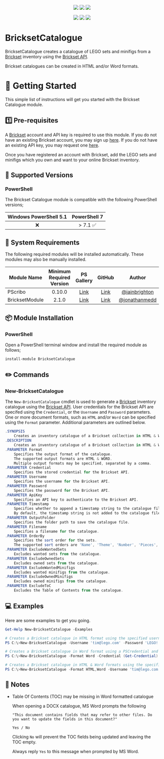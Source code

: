 <p align="center">
    <a href="https://www.powershellgallery.com/packages/BricksetCatalogue/" alt="PowerShell Gallery Version">
        <img src="https://img.shields.io/powershellgallery/v/BricksetCatalogue.svg" /></a>
    <a href="https://www.powershellgallery.com/packages/BricksetCatalogue/" alt="PS Gallery Downloads">
        <img src="https://img.shields.io/powershellgallery/dt/BricksetCatalogue.svg" /></a>
    <a href="https://www.powershellgallery.com/packages/BricksetCatalogue/" alt="PS Platform">
        <img src="https://img.shields.io/powershellgallery/p/BricksetCatalogue.svg" /></a>
</p>
<p align="center">
    <a href="https://github.com/tpcarman/BricksetCatalogue/graphs/commit-activity" alt="GitHub Last Commit">
        <img src="https://img.shields.io/github/last-commit/tpcarman/BricksetCatalogue/main.svg" /></a>
    <a href="https://raw.githubusercontent.com/tpcarman/BricksetCatalogue/master/LICENSE" alt="GitHub License">
        <img src="https://img.shields.io/github/license/tpcarman/BricksetCatalogue.svg" /></a>
    <a href="https://github.com/tpcarman/BricksetCatalogue/graphs/contributors" alt="GitHub Contributors">
        <img src="https://img.shields.io/github/contributors/tpcarman/BricksetCatalogue.svg"/></a>
</p>

# BricksetCatalogue
BricksetCatalogue creates a catalogue of LEGO sets and minifigs from a [Brickset](https://brickset.com/) inventory using the [Brickset API](https://brickset.com/article/52664/api-version-3-documentation).

Brickset catalogues can be created in HTML and/or Word formats.

# :beginner: Getting Started

This simple list of instructions will get you started with the Brickset Catalogue module.
## :one: Pre-requisites
A [Brickset](https://brickset.com/) account and API key is required to use this module. If you do not have an existing Brickset account, you may sign up [here](https://brickset.com/signup). If you do not have an existing API key, you may request one [here](https://brickset.com/tools/webservices/requestkey).

Once you have registered an account with Brickset, add the LEGO sets and minifigs which you own and want to your online Brickset inventory.

## :floppy_disk: Supported Versions
### **PowerShell**
The Brickset Catalogue module is compatible with the following PowerShell versions;

| Windows PowerShell 5.1 | PowerShell 7 |
|:----------------------:|:------------------:|
|   :x:   |  > 7.1 :white_check_mark:|

## :wrench: System Requirements

The following required modules will be installed automatically. These modules may also be manually installed.

| Module Name        | Minimum Required Version |                          PS Gallery                           |                                   GitHub | Author                                    |
|--------------------| :-----: | :------------------------:|:---------------------------------------------------------------------:|:---------------------------------------------------------------------------:|
| PScribo            |          0.10.0           |      [Link](https://www.powershellgallery.com/packages/PScribo)       |         [Link](https://github.com/iainbrighton/PScribo/) | [@iainbrighton](https://twitter.com/iainbrighton)
| BricksetModule            |         2.1.0           |      [Link](https://www.powershellgallery.com/packages/Brickset)       |         [Link](https://github.com/jonathanmedd/BricksetModule/) | [@jonathanmedd](https://twitter.com/jonathanmedd)

## :package: Module Installation

### **PowerShell**
Open a PowerShell terminal window and install the required module as follows;
```powershell
install-module BricksetCatalogue
```

## :pencil2: Commands

### **New-BricksetCatalogue**
The `New-BricksetCatalogue` cmdlet is used to generate a [Brickset](https://brickset.com/) inventory catalogue using the [Brickset API](https://brickset.com/article/52664/api-version-3-documentation). User credentials for the Brickset API are specifed using the `Credential`, or the `Username` and `Password` parameters. One or more document formats, such as `HTML` and/or `Word` can be specified using the `Format` parameter. Additional parameters are outlined below.

```powershell
.SYNOPSIS
    Creates an inventory catalogue of a Brickset collection in HTML & Word formats using the Brickset API.
.DESCRIPTION
    Creates an inventory catalogue of a Brickset collection in HTML & Word formats using the Brickset API - https://brickset.com/article/52664/api-version-3-documentation.
.PARAMETER Format
    Specifies the output format of the catalogue.
    The supported output formats are HTML & WORD.
    Multiple output formats may be specified, separated by a comma.
.PARAMETER Credential
    Specifies the stored credential for the Brickset API.
.PARAMETER Username
    Specifies the username for the Brickset API.
.PARAMETER Password
    Specifies the password for the Brickset API.
.PARAMETER ApiKey
    Specifies an API key to authenticate to the Brickset API.
.PARAMETER Timestamp
    Specifies whether to append a timestamp string to the catalogue filename.
    By default, the timestamp string is not added to the catalogue filename.
.PARAMETER OutputFolder
    Specifies the folder path to save the catalogue file.
.PARAMETER Filename
    Specifies a filename for the catalogue.
.PARAMETER OrderBy
    Specifies the sort order for the sets.
    The supported sort orders are 'Name', 'Theme', 'Number', 'Pieces', 'QtyOwned', 'Rating'
.PARAMETER ExcludeWantedSets
    Excludes wanted sets from the catalogue.
.PARAMETER ExcludeOwnedSets
    Excludes owned sets from the catalogue.
.PARAMETER ExcludeWantedMinifigs
    Excludes wanted minifigs from the catalogue.
.PARAMETER ExcludeOwnedMinifigs
    Excludes owned minifigs from the catalogue.
.PARAMETER ExcludeToC
    Excludes the Table of Contents from the catalogue.
```

## :computer: Examples
Here are some examples to get you going.

```powershell
Get-Help New-BricksetCatalogue -Examples

# Creates a Brickset catalogue in HTML format using the specified username, password and API key.
PS C:\>New-BricksetCatalogue -Username 'tim@lego.com' -Password 'LEGO!' -ApiKey 'cgY-67-tYUip' -OutputFolder 'C:\MyDocs'

# Creates a Brickset catalogue in Word format using a PSCredential and API key.
PS C:\>New-BricksetCatalogue -Format Word -Credential (Get-Credential) -ApiKey 'cgY-67-tYUip' -OutputFolder 'C:\MyDocs'

# Creates a Brickset catalogue in HTML & Word formats using the specified username, password and API key.
PS C:\>New-BricksetCatalogue -Format HTML,Word -Username 'tim@lego.com' -Password 'LEGO!' -ApiKey 'cgY-67-tYUip' -OutputFolder 'C:\MyDocs'
```

## :pencil: Notes
- Table Of Contents (TOC) may be missing in Word formatted catalogue

    When opening a DOCX catalogue, MS Word prompts the following

    `"This document contains fields that may refer to other files. Do you want to update the fields in this document?"`

    `Yes / No`

    Clicking `No` will prevent the TOC fields being updated and leaving the TOC empty.

    Always reply `Yes` to this message when prompted by MS Word.
